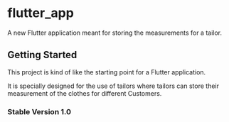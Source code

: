 # flutter_app

A new Flutter application meant for storing the measurements for a tailor.

## Getting Started

This project is kind of like the starting point for a Flutter application.

It is specially designed for the use of tailors where tailors 
can store their measurement of the clothes for different Customers.

### Stable Version 1.0
